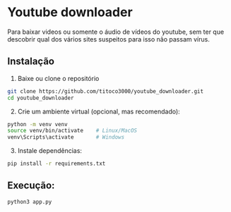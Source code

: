 # Youtube downloader

Para baixar videos ou somente o áudio de vídeos do youtube, sem ter que descobrir qual dos vários sites suspeitos para isso não passam vírus.

## Instalação

1. Baixe ou clone o repositório
```bash
git clone https://github.com/titoco3000/youtube_downloader.git
cd youtube_downloader
```

2. Crie um ambiente virtual (opcional, mas recomendado):
```bash
python -m venv venv
source venv/bin/activate    # Linux/MacOS
venv\Scripts\activate       # Windows
```

3. Instale dependências:
```bash
pip install -r requirements.txt
```

## Execução:

```bash
python3 app.py
```
